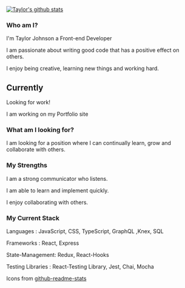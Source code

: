 <!--
**taylorjohnson141/taylorjohnson141** is a ✨ _special_ ✨ repository because its `README.md` (this file) appears on your GitHub profile.

Here are some ideas to get you started:

- 🔭 I’m currently working on ...
- 🌱 I’m currently learning ...
- 👯 I’m looking to collaborate on ...
- 🤔 I’m looking for help with ...
- 💬 Ask me about ...
- 📫 How to reach me: ...
- 😄 Pronouns: ...
- ⚡ Fun fact: ...
-->


[![Taylor's github stats](https://github-readme-stats.vercel.app/api?username=taylorjohnson141&show_icons=true&theme=dracula)](https://github.com/taylorjohnson141/github-readme-stats)

### Who am I? 

I'm Taylor Johnson a Front-end Developer

I am passionate about writing good code that has a positive effect on others.

I enjoy being creative, learning new things and working hard.


## Currently 

Looking for work!

I am working on my Portfolio site


### What am I looking for?

I am looking for a position where I can continually learn, grow and collaborate with others.


### My Strengths

I am a strong communicator who listens. 

I am able to learn and implement quickly.

I enjoy collaborating with others.

### My Current Stack
Languages : JavaScript, CSS, TypeScript, GraphQL ,Knex, SQL

Frameworks : React, Express

State-Management: Redux, React-Hooks

Testing Libraries : React-Testing Library, Jest, Chai, Mocha



Icons from [github-readme-stats](https://github.com/anuraghazra/github-readme-stats/commits?author=anuraghazra)

